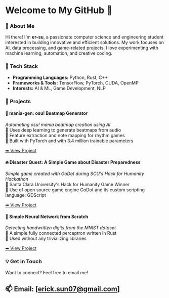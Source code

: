 # Welcome to My GitHub 👋  

### 🚀 About Me  
Hi there! I'm **er-su**, a passionate computer science and engineering student interested in building innovative and efficient solutions. My work focuses on AI, data processing, and game-related projects. I love experimenting with machine learning, automation, and creative coding.

### 🔧 Tech Stack  
- **Programming Languages:** Python, Rust, C++  
- **Frameworks & Tools:** TensorFlow, PyTorch, CUDA, OpenMP  
- **Interests:** AI & ML, Game Development, NLP

### 📂 Projects  

#### 🎵 mania-gen: osu! Beatmap Generator  
_Automating osu! mania beatmap creation using AI_  
🔹 Uses deep learning to generate beatmaps from audio  
🔹 Feature extraction and note mapping for rhythm games  
🔹 Built with PyTorch and with 3.4 million trainable parameters  

[➡ View Project](https://github.com/er-su/mania-gen)

#### 🔥 Disaster Quest: A Simple Game about Disaster Preparedness
_Simple game created with GoDot during SCU's Hack for Humanity Hackathon_  
🔹 Santa Clara University's Hack for Humanity Game Winner  
🔹 Use of open source game engine GoDot and its custom scripting language: GDScript

[➡ View Project](https://github.com/j-his/disaster_quest)

#### 🧠 Simple Neural Network from Scratch
_Detecting handwritten digits from the MNIST dataset_  
🔹 A simple fully connected perceptron written in Rust  
🔹 Used without any trivializing libraries  

[➡ View Project](https://github.com/er-su/simple-neural-net)

### 💡 Get in Touch  
Want to connect? Feel free to email me!  

📫 **Email:** [erick.sun07@gmail.com]  
---

